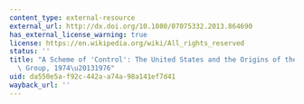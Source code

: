 ```yaml
---
content_type: external-resource
external_url: http://dx.doi.org/10.1080/07075332.2013.864690
has_external_license_warning: true
license: https://en.wikipedia.org/wiki/All_rights_reserved
status: ''
title: "A Scheme of 'Control': The United States and the Origins of the Nuclear Suppliers'\
  \ Group, 1974\u20131976"
uid: da550e5a-f92c-442a-a74a-98a141ef7d41
wayback_url: ''
---
```

